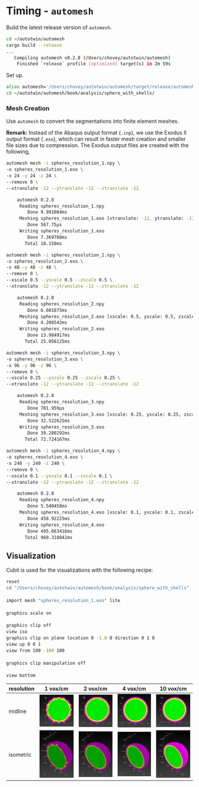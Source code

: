 # Timing - `automesh`

Build the latest release version of `automesh`.

```sh
cd ~/autotwin/automesh
cargo build --release
...
   Compiling automesh v0.2.8 (/Users/chovey/autotwin/automesh)
    Finished `release` profile [optimized] target(s) in 2m 59s
```

Set up.

```sh
alias automesh='/Users/chovey/autotwin/automesh/target/release/automesh'
cd ~/autotwin/automesh/book/analysis/sphere_with_shells/
```

### Mesh Creation

Use `automesh` to convert the segmentations into finite element meshes.

**Remark:** Instead of the Abaqus output format (`.inp`), we use the Exodus II output format (`.exo`), which can result in faster mesh creation and smaller file sizes due to compression. The Exodus output files are created with the following,

```sh
automesh mesh -i spheres_resolution_1.npy \
-o spheres_resolution_1.exo \
-x 24 -y 24 -z 24 \
--remove 0 \
--xtranslate -12 --ytranslate -12 --ztranslate -12
```

```sh
    automesh 0.2.8
     Reading spheres_resolution_1.npy
        Done 9.991084ms
     Meshing spheres_resolution_1.exo [xtranslate: -12, ytranslate: -12, ztranslate: -12]
        Done 567.75µs
     Writing spheres_resolution_1.exo
        Done 7.369708ms
       Total 18.158ms
```

```sh
automesh mesh -i spheres_resolution_2.npy \
-o spheres_resolution_2.exo \
-x 48 -y 48 -z 48 \
--remove 0 \
--xscale 0.5 --yscale 0.5 --zscale 0.5 \
--xtranslate -12 --ytranslate -12 --ztranslate -12
```

```sh
    automesh 0.2.8
     Reading spheres_resolution_2.npy
        Done 6.601875ms
     Meshing spheres_resolution_2.exo [xscale: 0.5, yscale: 0.5, zscale: 0.5, xtranslate: -12, ytranslate: -12, ztranslate: -12]
        Done 4.208542ms
     Writing spheres_resolution_2.exo
        Done 13.984917ms
       Total 25.056125ms
```

```sh
automesh mesh -i spheres_resolution_3.npy \
-o spheres_resolution_3.exo \
-x 96 -y 96 -z 96 \
--remove 0 \
--xscale 0.25 --yscale 0.25 --zscale 0.25 \
--xtranslate -12 --ytranslate -12 --ztranslate -12
```

```sh
    automesh 0.2.8
     Reading spheres_resolution_3.npy
        Done 701.959µs
     Meshing spheres_resolution_3.exo [xscale: 0.25, yscale: 0.25, zscale: 0.25, xtranslate: -12, ytranslate: -12, ztranslate: -12]
        Done 32.522625ms
     Writing spheres_resolution_3.exo
        Done 39.280292ms
       Total 72.724167ms
```

```sh
automesh mesh -i spheres_resolution_4.npy \
-o spheres_resolution_4.exo \
-x 240 -y 240 -z 240 \
--remove 0 \
--xscale 0.1 --yscale 0.1 --zscale 0.1 \
--xtranslate -12 --ytranslate -12 --ztranslate -12
```

```sh
    automesh 0.2.8
     Reading spheres_resolution_4.npy
        Done 5.540458ms
     Meshing spheres_resolution_4.exo [xscale: 0.1, yscale: 0.1, zscale: 0.1, xtranslate: -12, ytranslate: -12, ztranslate: -12]
        Done 458.92225ms
     Writing spheres_resolution_4.exo
        Done 495.663416ms
       Total 960.318042ms
```

## Visualization

Cubit is used for the visualizations with the following recipe:

```sh
reset
cd "/Users/chovey/autotwin/automesh/book/analysis/sphere_with_shells"

import mesh "spheres_resolution_1.exo" lite

graphics scale on

graphics clip off
view iso
graphics clip on plane location 0 -1.0 0 direction 0 1 0
view up 0 0 1
view from 100 -100 100

graphics clip manipulation off

view bottom
```

resolution | 1 vox/cm | 2 vox/cm | 4 vox/cm | 10 vox/cm
---------- | -------- | -------- | -------- | ---------
midline   | ![resolution_1.png](resolution_1.png) | ![resolution_2.png](resolution_2.png) | ![resolution_3.png](resolution_3.png) | ![resolution_4.png](resolution_4.png)
isometric  | ![resolution_1_iso.png](resolution_1_iso.png) | ![resolution_2_iso.png](resolution_2_iso.png) | ![resolution_3_iso.png](resolution_3_iso.png) | ![resolution_4_iso.png](resolution_4_iso.png)
